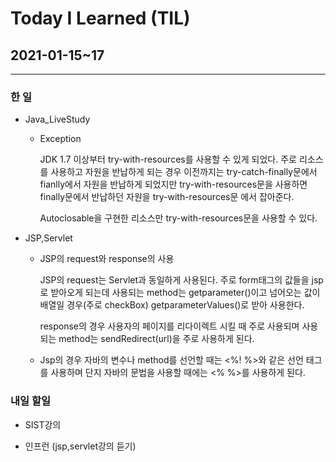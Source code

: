 Today I Learned (TIL)
===

## 2021-01-15~17
---

### 한 일

* Java_LiveStudy

    * Exception

        JDK 1.7 이상부터 try-with-resources를 사용할 수 있게 되었다.
        주로 리소스를 사용하고 자원을 반납하게 되는 경우 이전까지는 try-catch-finally문에서 fianlly에서 자원을 반납하게 되었지만 try-with-resources문을 사용하면 finally문에서 반납하던 자원을 try-with-resources문 에서 잡아준다. <br>

        Autoclosable을 구현한 리소스만 try-with-resources문을 사용할 수 있다.

* JSP,Servlet

    * JSP의 request와 response의 사용

        JSP의 request는 Servlet과 동일하게 사용된다. 주로 form태그의 값들을 jsp로 받아오게 되는데 사용되는 method는 getparameter()이고 넘어오는 값이 배열일 경우(주로 checkBox) getparameterValues()로 받아 사용한다. <br>

        response의 경우 사용자의 페이지를 리다이렉트 시킬 때 주로 사용되며 사용되는 method는 sendRedirect(url)을 주로 사용하게 된다.

    * Jsp의 경우 자바의 변수나 method를 선언할 때는 <%! %>와 같은 선언 태그를 사용하며 단지 자바의 문법을 사용할 때에는 <% %>를 사용하게 된다.

### 내일 할일 

* SIST강의 

* 인프런 (jsp,servlet강의 듣기)
